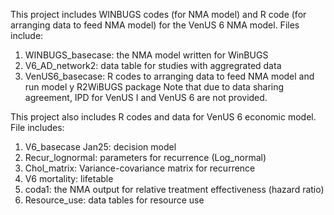 This project includes WINBUGS codes (for NMA model) and R code (for arranging data to feed NMA model) for the VenUS 6 NMA model.
Files include:
1. WINBUGS_basecase: the NMA model written for WinBUGS
2. V6_AD_network2: data table for studies with aggregrated data
3. VenUS6_basecase: R codes to arranging data to feed NMA model and run model y R2WiBUGS package
Note that due to data sharing agreement, IPD for VenUS I and VenUS 6 are not provided.

This project also includes R codes and data for VenUS 6 economic model.
File includes:
1. V6_basecase Jan25: decision model
2. Recur_lognormal: parameters for recurrence (Log_normal)
3. Chol_matrix: Variance-covariance matrix for recurrence
4. V6 mortality: lifetable
5. coda1: the NMA output for relative treatment effectiveness (hazard ratio)
6. Resource_use: data tables for resource use
